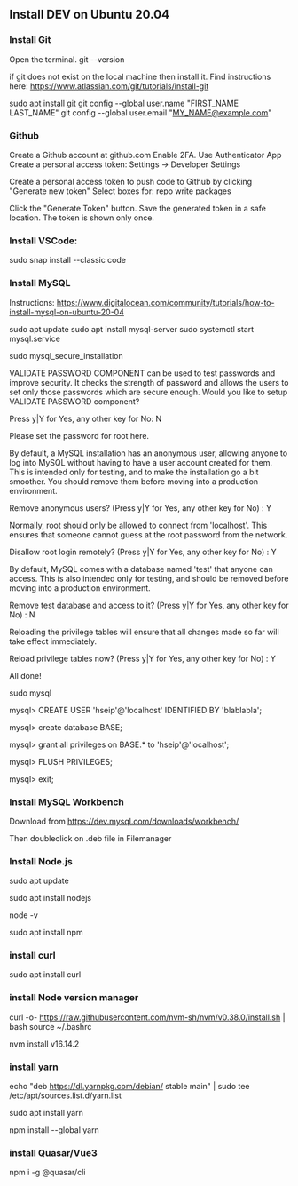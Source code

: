 ## Install DEV on Ubuntu 20.04
### Install Git
Open the terminal.
git --version

if git does not exist on the local machine then install it. Find instructions here: https://www.atlassian.com/git/tutorials/install-git


sudo apt install git
git config --global user.name "FIRST_NAME LAST_NAME"
git config --global user.email "MY_NAME@example.com"

### Github
Create a Github account at github.com
Enable 2FA. Use Authenticator App
Create a personal access token:
Settings -> Developer Settings

Create a personal access token to push code to Github by clicking "Generate new token"
Select boxes for:
repo
write packages

Click the "Generate Token" button. Save the generated token in a safe location. The token is shown only once.


### Install VSCode:
sudo snap install --classic code



### Install MySQL
Instructions: https://www.digitalocean.com/community/tutorials/how-to-install-mysql-on-ubuntu-20-04


sudo apt update
sudo apt install mysql-server
sudo systemctl start mysql.service

sudo mysql_secure_installation

VALIDATE PASSWORD COMPONENT can be used to test passwords
and improve security. It checks the strength of password
and allows the users to set only those passwords which are
secure enough. Would you like to setup VALIDATE PASSWORD component?

Press y|Y for Yes, any other key for No: N


Please set the password for root here.



By default, a MySQL installation has an anonymous user,
allowing anyone to log into MySQL without having to have
a user account created for them. This is intended only for
testing, and to make the installation go a bit smoother.
You should remove them before moving into a production
environment.

Remove anonymous users? (Press y|Y for Yes, any other key for No) : Y


Normally, root should only be allowed to connect from
'localhost'. This ensures that someone cannot guess at
the root password from the network.

Disallow root login remotely? (Press y|Y for Yes, any other key for No) : Y


By default, MySQL comes with a database named 'test' that
anyone can access. This is also intended only for testing,
and should be removed before moving into a production
environment.

Remove test database and access to it? (Press y|Y for Yes, any other key for No) : N

Reloading the privilege tables will ensure that all changes
made so far will take effect immediately.

Reload privilege tables now? (Press y|Y for Yes, any other key for No) : Y

All done! 



sudo mysql


mysql> CREATE USER 'hseip'@'localhost' IDENTIFIED BY 'blablabla';

mysql> create database BASE;

mysql> grant all privileges on BASE.* to 'hseip'@'localhost';

mysql> FLUSH PRIVILEGES;

mysql> exit;


### Install MySQL Workbench
Download from https://dev.mysql.com/downloads/workbench/

Then doubleclick on .deb file in Filemanager

 
### Install Node.js

sudo apt update

sudo apt install nodejs

node -v

sudo apt install npm


### install curl
sudo apt install curl


### install Node version manager
curl -o- https://raw.githubusercontent.com/nvm-sh/nvm/v0.38.0/install.sh | bash
source ~/.bashrc

nvm install v16.14.2


### install yarn

echo "deb https://dl.yarnpkg.com/debian/ stable main" | sudo tee /etc/apt/sources.list.d/yarn.list

sudo apt install yarn

npm install --global yarn

### install Quasar/Vue3
npm i -g @quasar/cli



